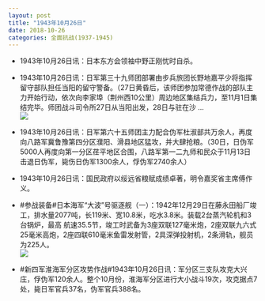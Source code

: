 ```yaml
---
layout: post
title: "1943年10月26日"
date: 2018-10-26
categories: 全面抗战(1937-1945)
---
```


<meta name="referrer" content="no-referrer" />

- 1943年10月26日讯：日本东方会领袖中野正刚忧时自杀。 

- 1943年10月26日讯：日军第三十九师团部署由步兵旅团长野地嘉平少将指挥留守部队担任当阳的留守警备。（27日黄昏后，该师团参加常德作战的部队主力开始行动，依次向李家埠（荆州西10公里）周边地区集结兵力，至11月1日集结完毕。师团战斗司令所27日从当阳出发，28日与驻在沙 ... <br/><img src="https://wx4.sinaimg.cn/large/aca367d8ly1fwlvlfd680j20c809z3ym.jpg" />

- 1943年10月26日讯：日军第六十五师团主力配合伪军杜淑部共万余人，再度向八路军冀鲁豫第四分区濮阳、滑县地区猛攻，并大肆抢粮。（30日，日伪军5000人再度向第一分区荏平地区合围，八路军第一二九师和民众于11月13日击退日伪军，毙伤日伪军1300余人，俘伪军2740余人） 

- 1943年10月26日讯：国民政府以绥远省粮赋成绩卓著，明令嘉奖省主席傅作义。 

- #参战装备#日本海军“大波”号驱逐舰（一）：1942年12月29日在藤永田船厂竣工，排水量2077吨，长119米、宽10.8米，吃水3.8米。装载2台蒸汽轮机和3台锅炉，最高 航速35.5节，竣工时武备为3座双联127毫米炮，2座双联九六式25毫米高炮，2座四联610毫米鱼雷发射管，2具深弹投射机，2条滑轨，舰员为225人。 <br/><img src="https://wx3.sinaimg.cn/large/aca367d8ly1fwle9aw5v4j20j6073aar.jpg" />

- #新四军淮海军分区攻势作战#1943年10月26日讯：军分区三支队攻克大兴庄，俘伪军120余人。整个10月份，淮海军分区进行大小战斗19次，攻克据点7处，毙日军官兵37名，伪军官兵388名。 


